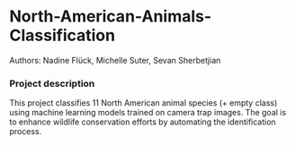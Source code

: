 # North-American-Animals-Classification

Authors: Nadine Flück, Michelle Suter, Sevan Sherbetjian 
###  Project description
This project classifies 11 North American animal species (+ empty class) using machine learning models trained on camera trap images. The goal is to enhance wildlife conservation efforts by automating the identification process.


